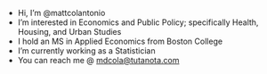 -  Hi, I’m @mattcolantonio
-  I’m interested in Economics and Public Policy; specifically Health, Housing, and Urban Studies
-  I hold an MS in Applied Economics from Boston College
-  I’m currently working as a Statistician
-  You can reach me @ mdcola@tutanota.com 

<!---
mattcolantonio/mattcolantonio is a ✨ special ✨ repository because its `README.md` (this file) appears on your GitHub profile.
You can click the Preview link to take a look at your changes.
--->
